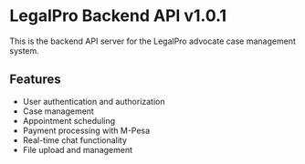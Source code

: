 # LegalPro Backend API v1.0.1

This is the backend API server for the LegalPro advocate case management system.

## Features

- User authentication and authorization
- Case management
- Appointment scheduling
- Payment processing with M-Pesa
- Real-time chat functionality
- File upload and management